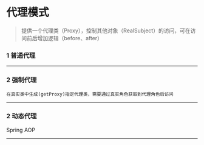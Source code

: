 # 代理模式
>提供一个代理类（Proxy），控制其他对象（RealSubject）的访问，可在访问前后增加逻辑（before、after） 

### 1 普通代理
    
---
### 2 强制代理
    在真实类中生成(getProxy)指定代理类，需要通过真实角色获取到代理角色后访问
---
### 2 动态代理
   Spring AOP

---
#### 
    

